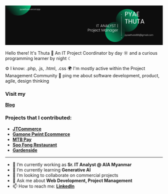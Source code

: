![Banner Image](image/banner.png)


Hello there! It's Thuta 👋
An IT Project Coordinator by day ☼ and a curious programming learner by night ☾

⚙️ I know: .php, .js, .html, .css
🌍 I'm mostly active within the Project Management Community
💬 ping me about software development, product, agile, design thinking

### Visit my 
**[Blog](https://thuta-blog.vercel.app/)**

### Projects that I contributed: 
- **[JTCommerce](https://www.jtcommerce.com/)** 
- **[Gamone Pwint Ecommerce](https://gmpshopping.com/)** 
- **[MTB Pay](https://play.google.com/store/apps/details?id=com.mtb.wallet&hl=en)** 
- **[Soo Fong Restaurant](https://soofongrestaurant.com/)**
- **[Gardenside](https://gardenside.com/)**

---

- 🔭 I’m currently working as **Sr. IT Analyst @ AIA Myanmar**
- 🌱 I’m currently learning **Generative AI**
- 👯 I’m looking to collaborate on commercial projects
- 💬 Ask me about **Web Development, Project Management**
- 📫 How to reach me:
  **[LinkedIn](https://www.linkedin.com/in/pyaethuta/)**